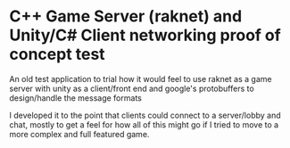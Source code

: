 # C++ Game Server (raknet) and Unity/C# Client networking proof of concept test
An old test application to trial how it would feel to use raknet as a game server with unity as a client/front end and google's protobuffers to design/handle the message formats

I developed it to the point that clients could connect to a server/lobby and chat, mostly to get a feel for how all of this might go if I tried to move to a more complex and full featured game.
